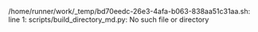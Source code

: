/home/runner/work/_temp/bd70eedc-26e3-4afa-b063-838aa51c31aa.sh: line 1: scripts/build_directory_md.py: No such file or directory
